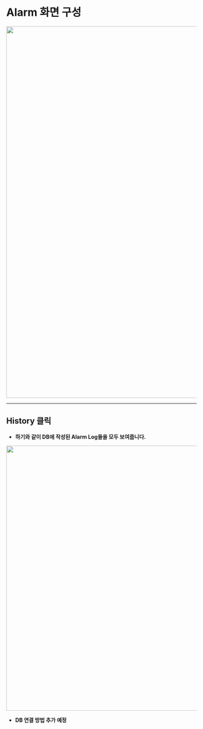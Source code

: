 # Alarm 화면 구성

<p align="center">
  <img width="1531" height="983" alt="image" src="https://github.com/user-attachments/assets/1fd5398a-daf0-4c75-90e2-c73a21fc922c" />
</p>

---

## History 클릭 
- **하기와 같이 DB에 작성된 Alarm Log들을 모두 보여줍니다.**

<p align="center">
  <img width="1565" height="701" alt="image" src="https://github.com/user-attachments/assets/2e6dc3b0-0da0-445d-9cfa-8f2435cf89f1" />
</p>

- **DB 연결 방법 추가 예정**

